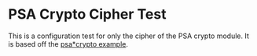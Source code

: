 # PSA Crypto Cipher Test

This is a configuration test for only the cipher of the PSA crypto module.
It is based off the [psa*crypto example](../../../examples/advanced/psa*crypto/README.md).
